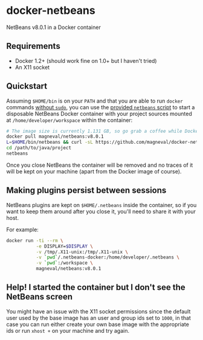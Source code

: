 # docker-netbeans

NetBeans v8.0.1 in a Docker container

## Requirements

* Docker 1.2+ (should work fine on 1.0+ but I haven't tried)
* An X11 socket

## Quickstart

Assuming `$HOME/bin` is on your `PATH` and that you are able to run `docker`
commands [without `sudo`](http://docs.docker.io/installation/ubuntulinux/#giving-non-root-access),
you can use the [provided `netbeans` script](netbeans) to start a disposable
NetBeans Docker container with your project sources mounted at `/home/developer/workspace`
within the container:

```sh
# The image size is currently 1.131 GB, so go grab a coffee while Docker downloads it
docker pull magneval/netbeans:v8.0.1
L=$HOME/bin/netbeans && curl -sL https://github.com/magneval/docker-netbeans/raw/master/netbeans > $L && chmod +x $L
cd /path/to/java/project
netbeans
```

Once you close NetBeans the container will be removed and no traces of it will be
kept on your machine (apart from the Docker image of course).

## Making plugins persist between sessions

NetBeans plugins are kept on `$HOME/.netbeans` inside the container, so if you
want to keep them around after you close it, you'll need to share it with your
host.

For example:

```sh
docker run -ti --rm \
           -e DISPLAY=$DISPLAY \
           -v /tmp/.X11-unix:/tmp/.X11-unix \
           -v `pwd`/.netbeans-docker:/home/developer/.netbeans \
           -v `pwd`:/workspace \
           magneval/netbeans:v8.0.1
```

## Help! I started the container but I don't see the NetBeans screen

You might have an issue with the X11 socket permissions since the default user
used by the base image has an user and group ids set to `1000`, in that case
you can run either create your own base image with the appropriate ids or run
`xhost +` on your machine and try again.
